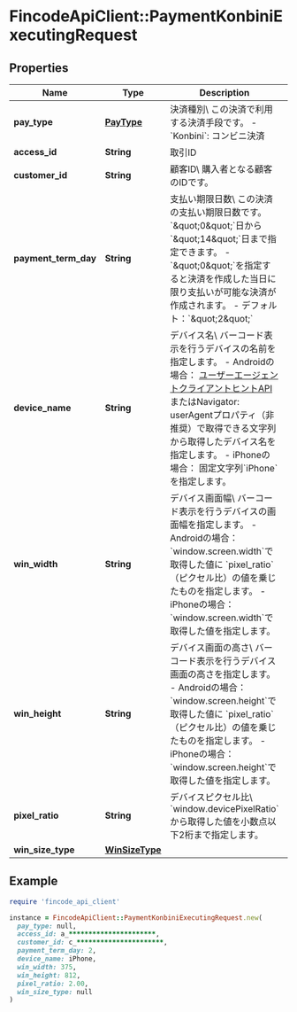 # FincodeApiClient::PaymentKonbiniExecutingRequest

## Properties

| Name | Type | Description | Notes |
| ---- | ---- | ----------- | ----- |
| **pay_type** | [**PayType**](PayType.md) | 決済種別\\ この決済で利用する決済手段です。  - &#x60;Konbini&#x60;: コンビニ決済  |  |
| **access_id** | **String** | 取引ID  |  |
| **customer_id** | **String** | 顧客ID\\ 購入者となる顧客のIDです。  | [optional] |
| **payment_term_day** | **String** | 支払い期限日数\\ この決済の支払い期限日数です。&#x60;\&quot;0\&quot;&#x60;日から&#x60;\&quot;14\&quot;&#x60;日まで指定できます。  - &#x60;\&quot;0\&quot;&#x60;を指定すると決済を作成した当日に限り支払いが可能な決済が作成されます。 - デフォルト：&#x60;\&quot;2\&quot;&#x60;  | [optional] |
| **device_name** | **String** | デバイス名\\ バーコード表示を行うデバイスの名前を指定します。  - Androidの場合： [ユーザーエージェントクライアントヒントAPI](https://developer.mozilla.org/ja/docs/Web/API/User-Agent_Client_Hints_API)またはNavigator: userAgentプロパティ（非推奨）で取得できる文字列から取得したデバイス名を指定します。 - iPhoneの場合： 固定文字列&#x60;iPhone&#x60;を指定します。  |  |
| **win_width** | **String** | デバイス画面幅\\ バーコード表示を行うデバイスの画面幅を指定します。  - Androidの場合： &#x60;window.screen.width&#x60;で取得した値に &#x60;pixel_ratio&#x60;（ピクセル比）の値を乗じたものを指定します。 - iPhoneの場合： &#x60;window.screen.width&#x60;で取得した値を指定します。  |  |
| **win_height** | **String** | デバイス画面の高さ\\ バーコード表示を行うデバイス画面の高さを指定します。  - Androidの場合： &#x60;window.screen.height&#x60;で取得した値に &#x60;pixel_ratio&#x60;（ピクセル比）の値を乗じたものを指定します。 - iPhoneの場合： &#x60;window.screen.height&#x60;で取得した値を指定します。  |  |
| **pixel_ratio** | **String** | デバイスピクセル比\\ &#x60;window.devicePixelRatio&#x60;から取得した値を小数点以下2桁まで指定します。  |  |
| **win_size_type** | [**WinSizeType**](WinSizeType.md) |  |  |

## Example

```ruby
require 'fincode_api_client'

instance = FincodeApiClient::PaymentKonbiniExecutingRequest.new(
  pay_type: null,
  access_id: a_**********************,
  customer_id: c_**********************,
  payment_term_day: 2,
  device_name: iPhone,
  win_width: 375,
  win_height: 812,
  pixel_ratio: 2.00,
  win_size_type: null
)
```

